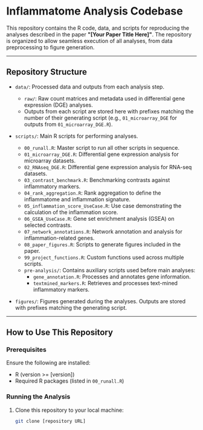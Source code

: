 # Inflammatome Analysis Codebase

This repository contains the R code, data, and scripts for reproducing the analyses described in the paper **"[Your Paper Title Here]"**. The repository is organized to allow seamless execution of all analyses, from data preprocessing to figure generation.

---

## Repository Structure

- `data/`: Processed data and outputs from each analysis step.
  - `raw/`: Raw count matrices and metadata used in differential gene expression (DGE) analyses.
  - Outputs from each script are stored here with prefixes matching the number of their generating script (e.g., `01_microarray_DGE` for outputs from `01_microarray_DGE.R`).

- `scripts/`: Main R scripts for performing analyses.
  - `00_runall.R`: Master script to run all other scripts in sequence.
  - `01_microarray_DGE.R`: Differential gene expression analysis for microarray datasets.
  - `02_RNAseq_DGE.R`: Differential gene expression analysis for RNA-seq datasets.
  - `03_contrast_benchmark.R`: Benchmarking contrasts against inflammatory markers.
  - `04_rank_aggregation.R`: Rank aggregation to define the inflammatome and inflammation signature.
  - `05_inflammation_score_UseCase.R`: Use case demonstrating the calculation of the inflammation score.
  - `06_GSEA_UseCase.R`: Gene set enrichment analysis (GSEA) on selected contrasts.
  - `07_network_annotations.R`: Network annotation and analysis for inflammation-related genes.
  - `08_paper_figures.R`: Scripts to generate figures included in the paper.
  - `99_project_functions.R`: Custom functions used across multiple scripts.
  - `pre-analysis/`: Contains auxiliary scripts used before main analyses:
    - `gene_annotation.R`: Processes and annotates gene information.
    - `textmined_markers.R`: Retrieves and processes text-mined inflammatory markers.

- `figures/`: Figures generated during the analyses. Outputs are stored with prefixes matching the generating script.

---

## How to Use This Repository

### Prerequisites
Ensure the following are installed:
- R (version >= [version])
- Required R packages (listed in `00_runall.R`)

### Running the Analysis
1. Clone this repository to your local machine:
   ```bash
   git clone [repository URL]


